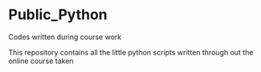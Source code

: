 # Public_Python
Codes written during course work

This repository contains all the little python scripts written through out the online course taken
